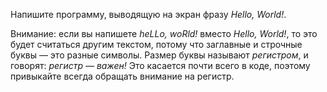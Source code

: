 Напишите программу, выводящую на экран фразу *Hello, World!*.

Внимание: если вы напишете *heLLo, woRld!* вместо *Hello, World!*, то это будет считаться другим текстом, потому что заглавные и строчные буквы — это разные символы. Размер буквы называют _регистром_, и говорят: _регистр — важен!_ Это касается почти всего в коде, поэтому привыкайте всегда обращать внимание на регистр.
